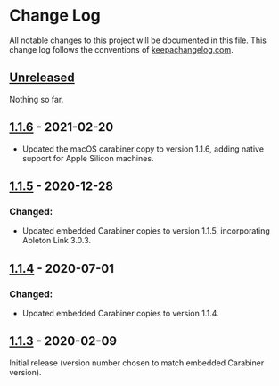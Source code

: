 # Change Log

All notable changes to this project will be documented in this file.
This change log follows the conventions of
[keepachangelog.com](http://keepachangelog.com/).

## [Unreleased][unreleased]

Nothing so far.

## [1.1.6] - 2021-02-20

- Updated the macOS carabiner copy to version 1.1.6, adding native
  support for Apple Silicon machines.

## [1.1.5] - 2020-12-28

### Changed:

- Updated embedded Carabiner copies to version 1.1.5, incorporating
  Ableton Link 3.0.3.

## [1.1.4] - 2020-07-01

### Changed:

- Updated embedded Carabiner copies to version 1.1.4.

## [1.1.3] - 2020-02-09

Initial release (version number chosen to match embedded Carabiner
version).


[unreleased]: https://github.com/Deep-Symmetry/lib-carabiner/compare/v1.1.6...HEAD
[1.1.6]: https://github.com/Deep-Symmetry/lib-carabiner/compare/v1.1.5...v1.1.6
[1.1.5]: https://github.com/Deep-Symmetry/lib-carabiner/compare/v1.1.4...v1.1.5
[1.1.4]: https://github.com/Deep-Symmetry/lib-carabiner/compare/v1.1.3...v1.1.4
[1.1.3]: https://github.com/Deep-Symmetry/lib-carabiner/compare/87f56a3e2a1f8d3822b68214d9ea9da0f3ced839...v1.1.3
